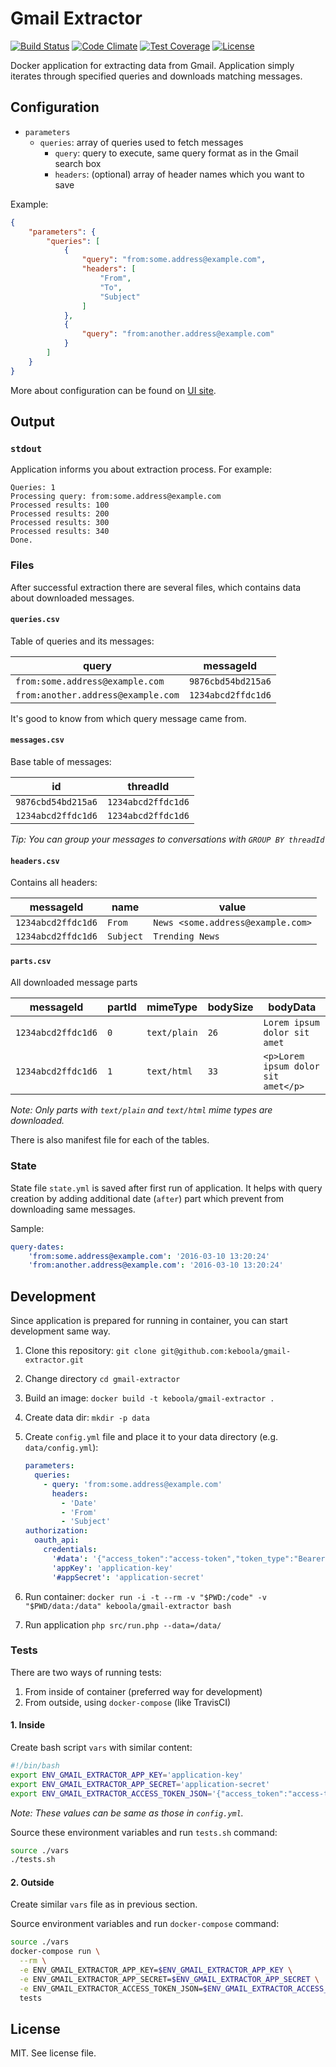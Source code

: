 # Gmail Extractor

[![Build Status](https://travis-ci.org/keboola/gmail-extractor.svg?branch=master)](https://travis-ci.org/keboola/gmail-extractor)
[![Code Climate](https://codeclimate.com/github/keboola/gmail-extractor/badges/gpa.svg)](https://codeclimate.com/github/keboola/gmail-extractor)
[![Test Coverage](https://codeclimate.com/github/keboola/gmail-extractor/badges/coverage.svg)](https://codeclimate.com/github/keboola/gmail-extractor/coverage)
[![License](https://img.shields.io/badge/license-MIT-blue.svg)](https://github.com/keboola/gmail-extractor/blob/master/LICENSE.md)

Docker application for extracting data from Gmail. Application simply iterates through specified
queries and downloads matching messages.

## Configuration

- `parameters`
    - `queries`: array of queries used to fetch messages
        - `query`: query to execute, same query format as in the Gmail search box
        - `headers`: (optional) array of header names which you want to save

Example:

```json
{
    "parameters": {
        "queries": [
            {
                "query": "from:some.address@example.com",
                "headers": [
                    "From",
                    "To",
                    "Subject"
                ]
            },
            {
                "query": "from:another.address@example.com"
            }
        ]
    }
}
```

More about configuration can be found on [UI site](https://github.com/keboola/gmail-extractor/blob/master/UI.md).

## Output

### `stdout`

Application informs you about extraction process. For example:

```
Queries: 1
Processing query: from:some.address@example.com
Processed results: 100
Processed results: 200
Processed results: 300
Processed results: 340
Done.
```

### Files

After successful extraction there are several files, which contains data about downloaded messages.

#### `queries.csv`

Table of queries and its messages:

| query | messageId |
| --- | --- |
| `from:some.address@example.com` | `9876cbd54bd215a6` |
| `from:another.address@example.com` | `1234abcd2ffdc1d6` |

It's good to know from which query message came from.

#### `messages.csv`

Base table of messages:

| id | threadId |
| --- | --- |
| `9876cbd54bd215a6` | `1234abcd2ffdc1d6` |
| `1234abcd2ffdc1d6` | `1234abcd2ffdc1d6` |

*Tip: You can group your messages to conversations with `GROUP BY threadId`*

#### `headers.csv`

Contains all headers:

| messageId | name | value |
| --- | --- | --- |
| `1234abcd2ffdc1d6` | `From` | `News <some.address@example.com>` |
| `1234abcd2ffdc1d6` | `Subject` | `Trending News` |

#### `parts.csv`

All downloaded message parts  

| messageId | partId | mimeType | bodySize | bodyData |
| --- | --- | --- | --- | --- |
| `1234abcd2ffdc1d6` | `0` | `text/plain` | `26` | `Lorem ipsum dolor sit amet` |
| `1234abcd2ffdc1d6` | `1` | `text/html` | `33` | `<p>Lorem ipsum dolor sit amet</p>` |

*Note: Only parts with `text/plain` and `text/html` mime types are downloaded.*

There is also manifest file for each of the tables.

### State

State file `state.yml` is saved after first run of application. It helps with query creation by adding
additional date (`after`) part which prevent from downloading same messages.

Sample:

```yaml
query-dates:
    'from:some.address@example.com': '2016-03-10 13:20:24'
    'from:another.address@example.com': '2016-03-10 13:20:24'
```

## Development

Since application is prepared for running in container, you can start development same way.

1. Clone this repository: `git clone git@github.com:keboola/gmail-extractor.git`
2. Change directory `cd gmail-extractor`
3. Build an image: `docker build -t keboola/gmail-extractor .`
4. Create data dir: `mkdir -p data`
5. Create `config.yml` file and place it to your data directory (e.g. `data/config.yml`):

    ```yaml
    parameters:
      queries:
        - query: 'from:some.address@example.com'
          headers:
            - 'Date'
            - 'From'
            - 'Subject'
    authorization:
      oauth_api:
        credentials:
          '#data': '{"access_token":"access-token","token_type":"Bearer","expires_in":3600,"refresh_token":"refresh-token","created":1457455916}'
          'appKey': 'application-key'
          '#appSecret': 'application-secret'
    ```
6. Run container: `docker run -i -t --rm -v "$PWD:/code" -v "$PWD/data:/data" keboola/gmail-extractor bash`
7. Run application `php src/run.php --data=/data/`

### Tests

There are two ways of running tests:

1. From inside of container (preferred way for development)
2. From outside, using `docker-compose` (like TravisCI)

#### 1. Inside

Create bash script `vars` with similar content:

```bash
#!/bin/bash
export ENV_GMAIL_EXTRACTOR_APP_KEY='application-key'
export ENV_GMAIL_EXTRACTOR_APP_SECRET='application-secret'
export ENV_GMAIL_EXTRACTOR_ACCESS_TOKEN_JSON='{"access_token":"access-token","token_type":"Bearer","expires_in":3600,"refresh_token":"refresh-token","created":1457455916}'
```

*Note: These values can be same as those in `config.yml`.*

Source these environment variables and run `tests.sh` command:

```bash
source ./vars
./tests.sh
```

#### 2. Outside

Create similar `vars` file as in previous section.

Source environment variables and run `docker-compose` command:

```bash
source ./vars
docker-compose run \
  --rm \
  -e ENV_GMAIL_EXTRACTOR_APP_KEY=$ENV_GMAIL_EXTRACTOR_APP_KEY \
  -e ENV_GMAIL_EXTRACTOR_APP_SECRET=$ENV_GMAIL_EXTRACTOR_APP_SECRET \
  -e ENV_GMAIL_EXTRACTOR_ACCESS_TOKEN_JSON=$ENV_GMAIL_EXTRACTOR_ACCESS_TOKEN_JSON \
  tests
```

## License

MIT. See license file.
